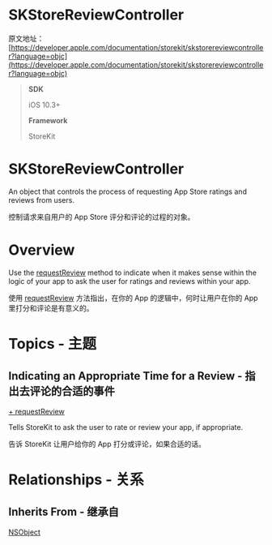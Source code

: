 # SKStoreReviewController

原文地址：[https://developer.apple.com/documentation/storekit/skstorereviewcontroller?language=objc](https://developer.apple.com/documentation/storekit/skstorereviewcontroller?language=objc)

> **SDK**
>
> iOS 10.3+
>
> **Framework**
>
> StoreKit

# SKStoreReviewController

An object that controls the process of requesting App Store ratings and reviews from users.

控制请求来自用户的 App Store 评分和评论的过程的对象。

# Overview

Use the [requestReview](https://developer.apple.com/documentation/storekit/skstorereviewcontroller/2851536-requestreview?language=objc) method to indicate when it makes sense within the logic of your app to ask the user for ratings and reviews within your app.

使用 [requestReview](https://developer.apple.com/documentation/storekit/skstorereviewcontroller/2851536-requestreview?language=objc) 方法指出，在你的 App 的逻辑中，何时让用户在你的 App 里打分和评论是有意义的。

# Topics - 主题

## Indicating an Appropriate Time for a Review - 指出去评论的合适的事件

[+ requestReview](https://developer.apple.com/documentation/storekit/skstorereviewcontroller/2851536-requestreview?language=objc)

Tells StoreKit to ask the user to rate or review your app, if appropriate.

告诉 StoreKit 让用户给你的 App 打分或评论，如果合适的话。

# Relationships - 关系

## Inherits From - 继承自

[NSObject](https://developer.apple.com/documentation/objectivec/nsobject?language=objc)